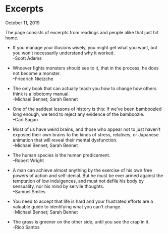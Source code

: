 Excerpts
========

<div class="center">October 11, 2019</div>

The page consists of excerpts from readings and people alike that just hit home.


- If you manage your illusions wisely, you might get what you want, but you
  won’t necessarily understand why it worked.<br>–Scott Adams


- Whoever fights monsters should see to it, that in the process, he does not
  become a monster.<br>–Friedrich Nietzche


- The only book that can actually teach you how to change how others think is a
  lobotomy manual.<br>–Michael Bennet; Sarah Bennet


- One of the saddest lessons of history is this: If we’ve been bamboozled long
  enough, we tend to reject any evidence of the bamboozle.<br>–Carl Sagan


- Most of us have weird brains, and those who appear not to just haven’t exposed
  their own brains to the kinds of stress, relatives, or Japanese animation that
  will reveal their mental dysfunction.<br>–Michael Bennet; Sarah Bennet


- The human species is the human predicament.<br>–Robert Wright


- A man can achieve almost anything by the exercise of his own free powers of
  action and self-denial. But he must be ever armed against the temptation of
  low indulgences, and must not defile his body by sensuality, nor his mind by
  servile thoughts.<br>–Samuel Smiles


- You need to accept that life is hard and your frustrated efforts are a
  valuable guide to identifying what you can’t change.<br>–Michael Bennet; Sarah Bennet


- The grass is greener on the other side, until you see the crap in it.<br>–Rico Santos
